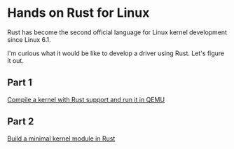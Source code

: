 # Hands on Rust for Linux

Rust has become the second official language for Linux kernel development since Linux 6.1.

I'm curious what it would be like to develop a driver using Rust. Let's figure it out.

## Part 1

[Compile a kernel with Rust support and run it in QEMU](part1/index.md)

## Part 2

[Build a minimal kernel module in Rust](part2/index.md)
